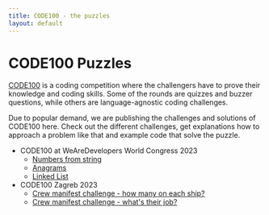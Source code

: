 ```yaml
---
title: CODE100 - the puzzles
layout: default
---
```


# CODE100 Puzzles

[CODE100](https://code100.dev) is a coding competition where the challengers have to prove their knowledge and coding skills. Some of the rounds are quizzes and buzzer questions, while others are language-agnostic coding challenges.

Due to popular demand, we are publishing the challenges and solutions of CODE100 here. Check out the different challenges, get explanations how to approach a problem like that and example code that solve the puzzle.

* CODE100 at WeAreDevelopers World Congress 2023
  * [Numbers from string](/code100/2023-puzzles/challenge-1/)
  * [Anagrams](/code100/2023-puzzles/challenge-2/)
  * [Linked List](/code100/2023-puzzles/challenge-3/)
* CODE100 Zagreb 2023
  * [Crew manifest challenge - how many on each ship?](/code100/zagreb-challenge-1)
  * [Crew manifest challenge - what's their job?](/code100/zagreb-challenge-2)